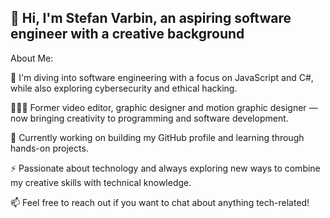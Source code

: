 ## 👋 Hi, I'm Stefan Varbin, an aspiring software engineer with a creative background 

About Me:

🔭 I'm diving into software engineering with a focus on JavaScript and C#, while also exploring cybersecurity and ethical hacking.

👨🏽‍💻 Former video editor, graphic designer and motion graphic designer — now bringing creativity to programming and software development.

🌱 Currently working on building my GitHub profile and learning through hands-on projects.

⚡ Passionate about technology and always exploring new ways to combine my creative skills with technical knowledge.

📫 Feel free to reach out if you want to chat about anything tech-related!
